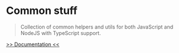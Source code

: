 # Common stuff

> Collection of common helpers and utils for both JavaScript and NodeJS with TypeScript support.

[>> Documentation <<](https://kiralt.github.io/common-stuff/)
